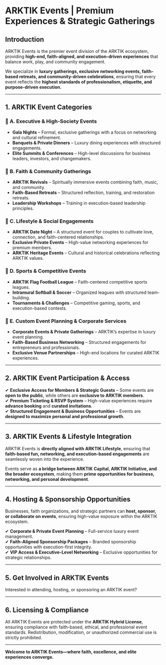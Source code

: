 # ARKTIK Events | Premium Experiences & Strategic Gatherings

## **Introduction**
ARKTIK Events is the premier event division of the ARKTIK ecosystem, providing **high-end, faith-aligned, and execution-driven experiences** that balance work, play, and community engagement.  

We specialize in **luxury gatherings, exclusive networking events, faith-based retreats, and community-driven celebrations**, ensuring that every event reflects the **highest standards of professionalism, etiquette, and purpose-driven execution.**  

---  

## **1. ARKTIK Event Categories**  

### 📌 **A. Executive & High-Society Events**  
- **Gala Nights** – Formal, exclusive gatherings with a focus on networking and cultural refinement.  
- **Banquets & Private Dinners** – Luxury dining experiences with structured engagements.  
- **Elite Summits & Conferences** – High-level discussions for business leaders, investors, and changemakers.  

### 📌 **B. Faith & Community Gatherings**  
- **ARKTIK Revivals** – Spiritually immersive events combining faith, music, and community.  
- **Faith-Based Retreats** – Structured reflection, training, and restoration retreats.  
- **Leadership Workshops** – Training in execution-based leadership principles.  

### 📌 **C. Lifestyle & Social Engagements**  
- **ARKTIK Date Night** – A structured event for couples to cultivate love, connection, and faith-centered relationships.  
- **Exclusive Private Events** – High-value networking experiences for premium members.  
- **ARKTIK Heritage Events** – Cultural and historical celebrations reflecting ARKTIK values.  

### 📌 **D. Sports & Competitive Events**  
- **ARKTIK Flag Football League** – Faith-centered competitive sports leagues.  
- **Intramural Softball & Soccer** – Organized leagues with structured team-building.  
- **Tournaments & Challenges** – Competitive gaming, sports, and execution-based contests.  

### 📌 **E. Custom Event Planning & Corporate Services**  
- **Corporate Events & Private Gatherings** – ARKTIK’s expertise in luxury event planning.  
- **Faith-Based Business Networking** – Structured engagements for entrepreneurs and professionals.  
- **Exclusive Venue Partnerships** – High-end locations for curated ARKTIK experiences.  

---  

## **2. ARKTIK Event Participation & Access**  
✔ **Exclusive Access for Members & Strategic Guests** – Some events are **open to the public**, while others are **exclusive to ARKTIK members**.  
✔ **Premium Ticketing & RSVP System** – High-value experiences require **advance booking** and **curated invitations**.  
✔ **Structured Engagement & Business Opportunities** – Events are **designed to maximize personal and professional growth**.  

---  

## **3. ARKTIK Events & Lifestyle Integration**  
ARKTIK Events is **directly aligned with ARKTIK Lifestyle**, ensuring that **faith-based fun, networking, and execution-based engagements** are seamlessly woven into the experience.  

Events serve as **a bridge between ARKTIK Capital, ARKTIK Initiative, and the broader ecosystem**, making them **prime opportunities for business, networking, and personal development**.  

---  

## **4. Hosting & Sponsorship Opportunities**  
Businesses, faith organizations, and strategic partners can **host, sponsor, or collaborate on events**, ensuring high-value exposure within the ARKTIK ecosystem.  

✔ **Corporate & Private Event Planning** – Full-service luxury event management.  
✔ **Faith-Aligned Sponsorship Packages** – Branded sponsorship opportunities with execution-first integrity.  
✔ **VIP Access & Executive-Level Networking** – Exclusive opportunities for strategic relationships.  

---  

## **5. Get Involved in ARKTIK Events**  
Interested in attending, hosting, or sponsoring an ARKTIK event?  

---  

## **6. Licensing & Compliance**  
All ARKTIK Events are protected under the **ARKTIK Hybrid License**, ensuring compliance with faith-based, ethical, and professional event standards. Redistribution, modification, or unauthorized commercial use is strictly prohibited.  

---  

**Welcome to ARKTIK Events—where faith, excellence, and elite experiences converge.**  

